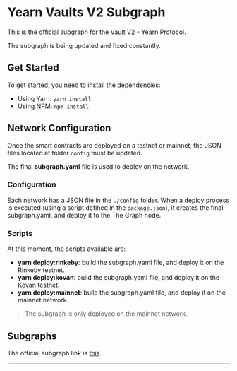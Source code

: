 # Yearn Vaults V2 Subgraph

This is the official subgraph for the Vault V2 - Yearn Protocol.

The subgraph is being updated and fixed constantly.

## Get Started

To get started, you need to install the dependencies:

- Using Yarn: `yarn install`
- Using NPM: `npm install`

## Network Configuration

Once the smart contracts are deployed on a testnet or mainnet, the JSON files located at folder `config` must be updated.

The final **subgraph.yaml** file is used to deploy on the network.

### Configuration

Each network has a JSON file in the `./config` folder. When a deploy process is executed (using a script defined in the `package.json`), it creates the final subgraph.yaml, and deploy it to the The Graph node.

### Scripts

At this moment, the scripts available are:

- **yarn deploy:rinkeby**: build the subgraph.yaml file, and deploy it on the Rinkeby testnet.
- **yarn deploy:kovan**: build the subgraph.yaml file, and deploy it on the Kovan testnet.
- **yarn deploy:mainnet**: build the subgraph.yaml file, and deploy it on the mainnet network.

> The subgraph is only deployed on the mainnet network.

## Subgraphs

The official subgraph link is [this](https://thegraph.com/explorer/subgraph?id=0xf50b705e4eaba269dfe954f10c65bd34e6351e0c-0&version=0xf50b705e4eaba269dfe954f10c65bd34e6351e0c-0-0&view=Overview).

---
